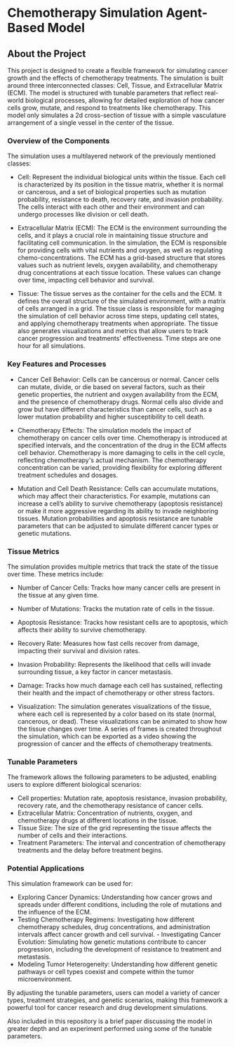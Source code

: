 # Chemotherapy Simulation Agent-Based Model 

## About the Project 
This project is designed to create a flexible framework for simulating cancer growth and the effects of chemotherapy treatments. The simulation is built around three interconnected classes: Cell, Tissue, and Extracellular Matrix (ECM). The model is structured with tunable parameters that reflect real-world biological processes, allowing for detailed exploration of how cancer cells grow, mutate, and respond to treatments like chemotherapy. This model only simulates a 2d cross-section of tissue with a simple vasculature arrangement of a single vessel in the center of the tissue. 

### Overview of the Components
The simulation uses a multilayered network of the previously mentioned classes:

- Cell: Represent the individual biological units within the tissue. Each cell is characterized by its position in the tissue matrix, whether it is normal or cancerous, and a set of biological properties such as mutation probability, resistance to death, recovery rate, and invasion probability. The cells interact with each other and their environment and can undergo processes like division or cell death.

- Extracellular Matrix (ECM): The ECM is the environment surrounding the cells, and it plays a crucial role in maintaining tissue structure and facilitating cell communication. In the simulation, the ECM is responsible for providing cells with vital nutrients and oxygen, as well as regulating chemo-concentrations. The ECM has a grid-based structure that stores values such as nutrient levels, oxygen availability, and chemotherapy drug concentrations at each tissue location. These values can change over time, impacting cell behavior and survival.

- Tissue: The tissue serves as the container for the cells and the ECM. It defines the overall structure of the simulated environment, with a matrix of cells arranged in a grid. The tissue class is responsible for managing the simulation of cell behavior across time steps, updating cell states, and applying chemotherapy treatments when appropriate. The tissue also generates visualizations and metrics that allow users to track cancer progression and treatments' effectiveness. Time steps are one hour for all simulations.

### Key Features and Processes
- Cancer Cell Behavior: Cells can be cancerous or normal. Cancer cells can mutate, divide, or die based on several factors, such as their genetic properties, the nutrient and oxygen availability from the ECM, and the presence of chemotherapy drugs. Normal cells also divide and grow but have different characteristics than cancer cells, such as a lower mutation probability and higher susceptibility to cell death.

- Chemotherapy Effects: The simulation models the impact of chemotherapy on cancer cells over time. Chemotherapy is introduced at specified intervals, and the concentration of the drug in the ECM affects cell behavior. Chemotherapy is more damaging to cells in the cell cycle, reflecting chemotherapy's actual mechanism. The chemotherapy concentration can be varied, providing flexibility for exploring different treatment schedules and dosages.

- Mutation and Cell Death Resistance: Cells can accumulate mutations, which may affect their characteristics. For example, mutations can increase a cell’s ability to survive chemotherapy (apoptosis resistance) or make it more aggressive regarding its ability to invade neighboring tissues. Mutation probabilities and apoptosis resistance are tunable parameters that can be adjusted to simulate different cancer types or genetic mutations.

### Tissue Metrics
The simulation provides multiple metrics that track the state of the tissue over time. These metrics include:

- Number of Cancer Cells: Tracks how many cancer cells are present in the tissue at any given time. 
- Number of Mutations: Tracks the mutation rate of cells in the tissue. 
- Apoptosis Resistance: Tracks how resistant cells are to apoptosis, which affects their ability to survive chemotherapy. 
- Recovery Rate: Measures how fast cells recover from damage, impacting their survival and division rates. 
- Invasion Probability: Represents the likelihood that cells will invade surrounding tissue, a key factor in cancer metastasis. 
- Damage: Tracks how much damage each cell has sustained, reflecting their health and the impact of chemotherapy or other stress factors. 

- Visualization: The simulation generates visualizations of the tissue, where each cell is represented by a color based on its state (normal, cancerous, or dead). These visualizations can be animated to show how the tissue changes over time. A series of frames is created throughout the simulation, which can be exported as a video showing the progression of cancer and the effects of chemotherapy treatments. 

### Tunable Parameters
The framework allows the following parameters to be adjusted, enabling users to explore different biological scenarios:

- Cell properties: Mutation rate, apoptosis resistance, invasion probability, recovery rate, and the chemotherapy resistance of cancer cells.
- Extracellular Matrix: Concentration of nutrients, oxygen, and chemotherapy drugs at different locations in the tissue.  
- Tissue Size: The size of the grid representing the tissue affects the number of cells and their interactions.  
- Treatment Parameters: The interval and concentration of chemotherapy treatments and the delay before treatment begins.

### Potential Applications
This simulation framework can be used for:

- Exploring Cancer Dynamics: Understanding how cancer grows and spreads under different conditions, including the role of mutations and the influence of the ECM.      
- Testing Chemotherapy Regimens: Investigating how different chemotherapy schedules, drug concentrations, and administration intervals affect cancer growth and cell survival.   - Investigating Cancer Evolution: Simulating how genetic mutations contribute to cancer progression, including the development of resistance to treatment and metastasis.
- Modeling Tumor Heterogeneity: Understanding how different genetic pathways or cell types coexist and compete within the tumor microenvironment.        

By adjusting the tunable parameters, users can model a variety of cancer types, treatment strategies, and genetic scenarios, making this framework a powerful tool for cancer research and drug development simulations.

Also included in this repository is a brief paper discussing the model in greater depth and an experiment performed using some of the tunable parameters. 
